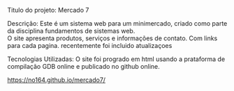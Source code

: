 Titulo do projeto: Mercado 7




Descrição: Este é um sistema web para um minimercado, criado como parte da disciplina fundamentos de sistemas web.  
O site apresenta produtos, serviços e informações de contato. Com links para cada pagina. recentemente foi incluido atualizaçoes 


Tecnologias Utilizadas: O site foi progrado em html usando a prataforma de compilação GDB online e publicado no github online.

https://no164.github.io/mercado7/
